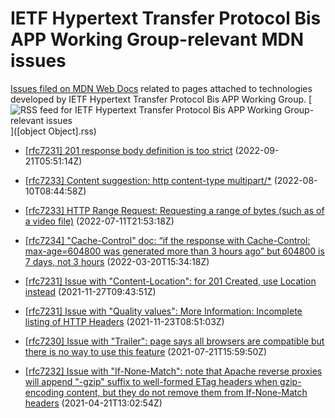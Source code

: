 # IETF Hypertext Transfer Protocol Bis APP Working Group-relevant MDN issues

[Issues filed on MDN Web Docs](https://github.com/mdn/content/issues) related to pages attached to technologies developed by IETF Hypertext Transfer Protocol Bis APP Working Group. [![RSS feed for IETF Hypertext Transfer Protocol Bis APP Working Group-relevant issues](https://www.w3.org/QA/2007/04/feed_icon)]([object Object].rss)

* [[rfc7231] 201 response body definition is too strict](https://github.com/mdn/content/issues/20943) (2022-09-21T05:51:14Z)
  
* [[rfc7233] Content suggestion: http content-type multipart/*](https://github.com/mdn/content/issues/19353) (2022-08-10T08:44:58Z)
  
* [[rfc7233] HTTP Range Request: Requesting a range of bytes (such as of a video file)](https://github.com/mdn/content/issues/18237) (2022-07-11T21:53:18Z)
  
* [[rfc7234] "Cache-Control" doc: “if the response with Cache-Control: max-age=604800 was generated more than 3 hours ago” but 604800 is 7 days, not 3 hours](https://github.com/mdn/content/issues/14095) (2022-03-20T15:34:18Z)
  
* [[rfc7231] Issue with "Content-Location": for 201 Created, use Location instead](https://github.com/mdn/content/issues/10809) (2021-11-27T09:43:51Z)
  
* [[rfc7231] Issue with "Quality values": More Information: Incomplete listing of HTTP Headers](https://github.com/mdn/content/issues/10716) (2021-11-23T08:51:03Z)
  
* [[rfc7230] Issue with "Trailer": page says all browsers are compatible but there is no way to use this feature](https://github.com/mdn/content/issues/7137) (2021-07-21T15:59:50Z)
  
* [[rfc7232] Issue with "If-None-Match": note that Apache reverse proxies will append "-gzip" suffix to well-formed ETag headers when gzip-encoding content, but they do not remove them from If-None-Match headers](https://github.com/mdn/content/issues/4343) (2021-04-21T13:02:54Z)
  
